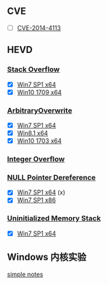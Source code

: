 ## CVE

+ [ ] [CVE-2014-4113](./CVE/CVE-2014-4113)

## HEVD

### [Stack Overflow](./HEVD3.00/Stack_Overflow)

+ [x] [Win7 SP1 x64](./HEVD3.00/Stack_Overflow/Win7_SP1_x64)
+ [x] [Win10 1709 x64](./HEVD3.00/Stack_Overflow/Win10_x64)

### [ArbitraryOverwrite](./HEVD3.00/ArbitraryOverwrite)

+ [x] [Win7 SP1 x64](./HEVD3.00/ArbitraryOverwrite/Win7_SP1_x64)
+ [x] [Win8.1 x64](./HEVD3.00/ArbitraryOverwrite/Win8.1_x64)
+ [x] [Win10 1703 x64](./HEVD3.00/ArbitraryOverwrite/Win10_1703_x64)

### [Integer Overflow](./HEVD3.00/IntegerOverflow)

### [NULL Pointer Dereference](./HEVD3.00/NULLPointerDereference)

+ [x] [Win7 SP1 x64](./HEVD3.00/NULLPointerDereference/Win7_SP1_x64) (x)
+ [x] [Win7 SP1 x86](./HEVD3.00/NULLPointerDereference/Win7_SP1_x86) 

### [Uninitialized Memory Stack](./HEVD3.00/UninitializedMemoryStack)

+ [x] [Win7 SP1 x64](./HEVD3.00/UninitializedMemoryStack/Win7_SP1_x64)

## Windows 内核实验

[simple notes](./Windows_内核实验)

